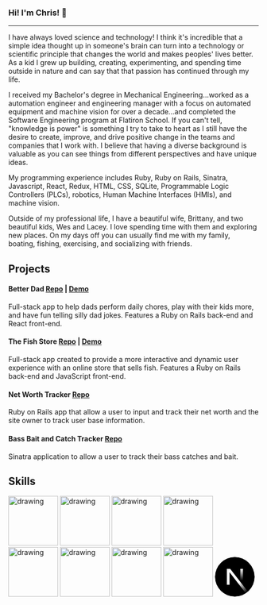 ### Hi! I'm Chris! 👋
---

I have always loved science and technology! I think it's incredible that a simple idea thought up in someone's brain can turn into a technology or scientific principle that changes the world and makes peoples' lives better. As a kid I grew up building, creating, experimenting, and spending time outside in nature and can say that that passion has continued through my life.

I received my Bachelor's degree in Mechanical Engineering...worked as a automation engineer and engineering manager with a focus on automated equipment and machine vision for over a decade...and completed the Software Engineering program at Flatiron School. If you can't tell, "knowledge is power" is something I try to take to heart as I still have the desire to create, improve, and drive positive change in the teams and companies that I work with. I believe that having a diverse background is valuable as you can see things from different perspectives and have unique ideas.

My programming experience includes Ruby, Ruby on Rails, Sinatra, Javascript, React, Redux, HTML, CSS, SQLite, Programmable Logic Controllers (PLCs), robotics, Human Machine Interfaces (HMIs), and machine vision.

Outside of my professional life, I have a beautiful wife, Brittany, and two beautiful kids, Wes and Lacey. I love spending time with them and exploring new places. On my days off you can usually find me with my family, boating, fishing, exercising, and socializing with friends.

## Projects
#### Better Dad [Repo](https://github.com/ChrisBaum89/better-dad) | [Demo](https://youtu.be/JhE0Ln7CYAQ)
Full-stack app to help dads perform daily chores, play with their kids more, and have fun telling silly dad jokes. Features a Ruby on Rails back-end and React front-end.

#### The Fish Store [Repo](https://github.com/ChrisBaum89/fish-project) | [Demo](https://youtu.be/TzoA2c5ER-o)
Full-stack app created to provide a more interactive and dynamic user experience with an online store that sells fish. Features a Ruby on Rails back-end and JavaScript front-end.

#### Net Worth Tracker [Repo](https://github.com/ChrisBaum89/NetWorth_Porfolio_Project_3)
Ruby on Rails app that allow a user to input and track their net worth and the site owner to track user base information.

#### Bass Bait and Catch Tracker [Repo](https://github.com/ChrisBaum89/Sinatra_Portfolio_Project)
Sinatra application to allow a user to track their bass catches and bait.

## Skills
<img src="https://cdn.jsdelivr.net/gh/devicons/devicon/icons/react/react-original.svg" alt="drawing" width="100"/> <img src="https://cdn.jsdelivr.net/gh/devicons/devicon/icons/redux/redux-original.svg" alt="drawing" width="100"/> <img src="https://cdn.jsdelivr.net/gh/devicons/devicon/icons/javascript/javascript-original.svg" alt="drawing" width="100"/> <img src="https://cdn.jsdelivr.net/gh/devicons/devicon/icons/ruby/ruby-plain.svg" alt="drawing" width="100"/> <img src="https://cdn.jsdelivr.net/gh/devicons/devicon/icons/rails/rails-plain-wordmark.svg" alt="drawing" width="100"/> <img src="https://cdn.jsdelivr.net/gh/devicons/devicon/icons/css3/css3-original-wordmark.svg" alt="drawing" width="100"/> <img src="https://cdn.jsdelivr.net/gh/devicons/devicon/icons/html5/html5-original-wordmark.svg" alt="drawing" width="100"/> <img src="https://cdn.jsdelivr.net/gh/devicons/devicon/icons/sqlite/sqlite-original.svg" alt="drawing" width="100"/>
<svg aria-label="Next.js logomark" class="next-mark_root__wLeec" height="80" role="img" viewBox="0 0 180 180" width="80"><mask height="180" id="mask0_408_134" maskUnits="userSpaceOnUse" style="mask-type:alpha" width="180" x="0" y="0"><circle cx="90" cy="90" fill="black" r="90"></circle></mask><g mask="url(#mask0_408_134)"><circle cx="90" cy="90" data-circle="true" fill="black" r="90"></circle><path d="M149.508 157.52L69.142 54H54V125.97H66.1136V69.3836L139.999 164.845C143.333 162.614 146.509 160.165 149.508 157.52Z" fill="url(#paint0_linear_408_134)"></path><rect fill="url(#paint1_linear_408_134)" height="72" width="12" x="115" y="54"></rect></g><defs><linearGradient gradientUnits="userSpaceOnUse" id="paint0_linear_408_134" x1="109" x2="144.5" y1="116.5" y2="160.5"><stop stop-color="white"></stop><stop offset="1" stop-color="white" stop-opacity="0"></stop></linearGradient><linearGradient gradientUnits="userSpaceOnUse" id="paint1_linear_408_134" x1="121" x2="120.799" y1="54" y2="106.875"><stop stop-color="white"></stop><stop offset="1" stop-color="white" stop-opacity="0"></stop></linearGradient></defs></svg>

<!--
**ChrisBaum89/ChrisBaum89** is a ✨ _special_ ✨ repository because its `README.md` (this file) appears on your GitHub profile.

Here are some ideas to get you started:

- 🔭 I’m currently working on ...
- 🌱 I’m currently learning ...
- 👯 I’m looking to collaborate on ...
- 🤔 I’m looking for help with ...
- 💬 Ask me about ...
- 📫 How to reach me: ...
- 😄 Pronouns: ...
- ⚡ Fun fact: ...
-->
